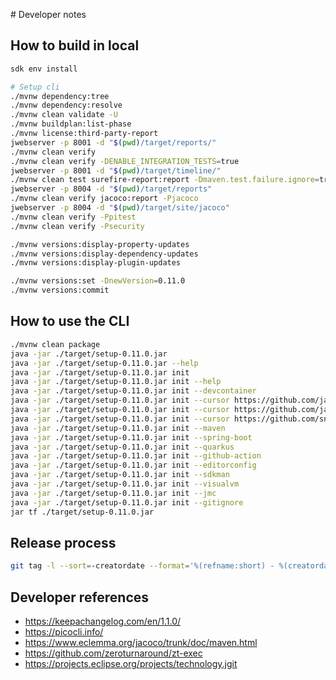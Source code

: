 # Developer notes

## How to build in local

```bash
sdk env install

# Setup cli
./mvnw dependency:tree
./mvnw dependency:resolve
./mvnw clean validate -U
./mvnw buildplan:list-phase
./mvnw license:third-party-report
jwebserver -p 8001 -d "$(pwd)/target/reports/"
./mvnw clean verify
./mvnw clean verify -DENABLE_INTEGRATION_TESTS=true
jwebserver -p 8001 -d "$(pwd)/target/timeline/"
./mvnw clean test surefire-report:report -Dmaven.test.failure.ignore=true
jwebserver -p 8004 -d "$(pwd)/target/reports"
./mvnw clean verify jacoco:report -Pjacoco
jwebserver -p 8004 -d "$(pwd)/target/site/jacoco"
./mvnw clean verify -Ppitest
./mvnw clean verify -Psecurity

./mvnw versions:display-property-updates
./mvnw versions:display-dependency-updates
./mvnw versions:display-plugin-updates

./mvnw versions:set -DnewVersion=0.11.0
./mvnw versions:commit
```

## How to use the CLI

```bash
./mvnw clean package
java -jar ./target/setup-0.11.0.jar
java -jar ./target/setup-0.11.0.jar --help
java -jar ./target/setup-0.11.0.jar init
java -jar ./target/setup-0.11.0.jar init --help
java -jar ./target/setup-0.11.0.jar init --devcontainer
java -jar ./target/setup-0.11.0.jar init --cursor https://github.com/jabrena/cursor-rules-java
java -jar ./target/setup-0.11.0.jar init --cursor https://github.com/jabrena/cursor-rules-agile
java -jar ./target/setup-0.11.0.jar init --cursor https://github.com/snarktank/ai-dev-tasks .
java -jar ./target/setup-0.11.0.jar init --maven
java -jar ./target/setup-0.11.0.jar init --spring-boot
java -jar ./target/setup-0.11.0.jar init --quarkus
java -jar ./target/setup-0.11.0.jar init --github-action
java -jar ./target/setup-0.11.0.jar init --editorconfig
java -jar ./target/setup-0.11.0.jar init --sdkman
java -jar ./target/setup-0.11.0.jar init --visualvm
java -jar ./target/setup-0.11.0.jar init --jmc
java -jar ./target/setup-0.11.0.jar init --gitignore
jar tf ./target/setup-0.11.0.jar
```

## Release process

```bash
git tag -l --sort=-creatordate --format='%(refname:short) - %(creatordate:format:%d/%m/%Y)'
```

## Developer references

- https://keepachangelog.com/en/1.1.0/
- https://picocli.info/
- https://www.eclemma.org/jacoco/trunk/doc/maven.html
- https://github.com/zeroturnaround/zt-exec
- https://projects.eclipse.org/projects/technology.jgit